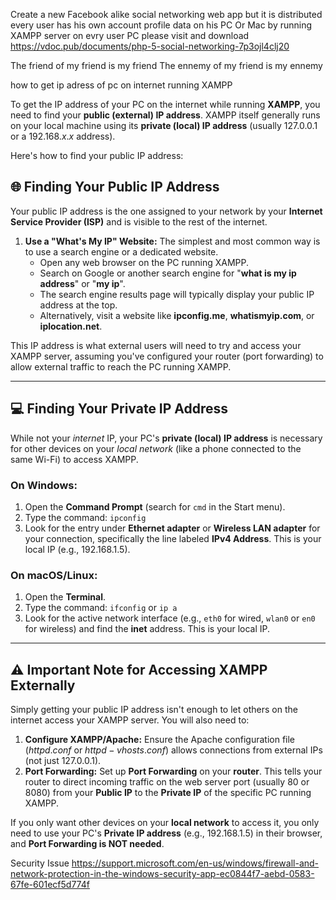 Create a new Facebook alike social networking web app but it is distributed 
every user has his own account profile data on his PC Or Mac by running XAMPP server on evry user PC
please visit and download
https://vdoc.pub/documents/php-5-social-networking-7p3ojl4clj20

The friend of my friend is my friend
The ennemy of my friend is my ennemy

how to get ip adress of pc on internet running XAMPP

To get the IP address of your PC on the internet while running **XAMPP**, you need to find your **public (external) IP address**. XAMPP itself generally runs on your local machine using its **private (local) IP address** (usually $127.0.0.1$ or a $192.168.x.x$ address).

Here's how to find your public IP address:

## 🌐 Finding Your Public IP Address

Your public IP address is the one assigned to your network by your **Internet Service Provider (ISP)** and is visible to the rest of the internet.

1.  **Use a "What's My IP" Website:** The simplest and most common way is to use a search engine or a dedicated website.
    * Open any web browser on the PC running XAMPP.
    * Search on Google or another search engine for "**what is my ip address**" or "**my ip**".
    * The search engine results page will typically display your public IP address at the top.
    * Alternatively, visit a website like **ipconfig.me**, **whatismyip.com**, or **iplocation.net**. 

This IP address is what external users will need to try and access your XAMPP server, assuming you've configured your router (port forwarding) to allow external traffic to reach the PC running XAMPP.

***

## 💻 Finding Your Private IP Address

While not your *internet* IP, your PC's **private (local) IP address** is necessary for other devices on your *local network* (like a phone connected to the same Wi-Fi) to access XAMPP.

### **On Windows:**
1.  Open the **Command Prompt** (search for `cmd` in the Start menu).
2.  Type the command: `ipconfig`
3.  Look for the entry under **Ethernet adapter** or **Wireless LAN adapter** for your connection, specifically the line labeled **IPv4 Address**. This is your local IP (e.g., $192.168.1.5$).

### **On macOS/Linux:**
1.  Open the **Terminal**.
2.  Type the command: `ifconfig` or `ip a`
3.  Look for the active network interface (e.g., `eth0` for wired, `wlan0` or `en0` for wireless) and find the **inet** address. This is your local IP.

***

## ⚠️ Important Note for Accessing XAMPP Externally

Simply getting your public IP address isn't enough to let others on the internet access your XAMPP server. You will also need to:

1.  **Configure XAMPP/Apache:** Ensure the Apache configuration file ($httpd.conf$ or $httpd-vhosts.conf$) allows connections from external IPs (not just $127.0.0.1$).
2.  **Port Forwarding:** Set up **Port Forwarding** on your **router**. This tells your router to direct incoming traffic on the web server port (usually $80$ or $8080$) from your **Public IP** to the **Private IP** of the specific PC running XAMPP.

If you only want other devices on your **local network** to access it, you only need to use your PC's **Private IP address** (e.g., $192.168.1.5$) in their browser, and **Port Forwarding is NOT needed**.

Security Issue
https://support.microsoft.com/en-us/windows/firewall-and-network-protection-in-the-windows-security-app-ec0844f7-aebd-0583-67fe-601ecf5d774f

